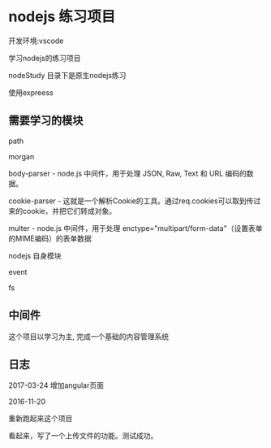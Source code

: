 # nodejs 练习项目

开发环境:vscode

学习nodejs的练习项目

nodeStudy 目录下是原生nodejs练习

使用expreess

## 需要学习的模块

path

morgan

body-parser - node.js 中间件，用于处理 JSON, Raw, Text 和 URL 编码的数据。

cookie-parser - 这就是一个解析Cookie的工具。通过req.cookies可以取到传过来的cookie，并把它们转成对象。

multer - node.js 中间件，用于处理 enctype="multipart/form-data"（设置表单的MIME编码）的表单数据

nodejs 自身模块

event

fs

## 中间件

这个项目以学习为主,
完成一个基础的内容管理系统

## 日志
2017-03-24
增加angular页面

2016-11-20 

重新跑起来这个项目

看起来，写了一个上传文件的功能。测试成功。
